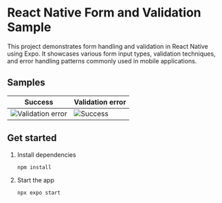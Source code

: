 # React Native Form and Validation Sample

This project demonstrates form handling and validation in React Native using Expo. It showcases various form input types, validation techniques, and error handling patterns commonly used in mobile applications.

## Samples

| Success                                                                                              | Validation error                                                                            |
| ---------------------------------------------------------------------------------------------------- | ------------------------------------------------------------------------------------------- |
| ![Validation error](https://github.com/user-attachments/assets/2c373454-2e78-41c5-b9fe-8d5ed0feb4b6) | ![Success](https://github.com/user-attachments/assets/759d6c3d-8397-4df6-963a-19732e946c34) |

## Get started

1. Install dependencies

    ```bash
    npm install
    ```

2. Start the app

    ```bash
    npx expo start
    ```
